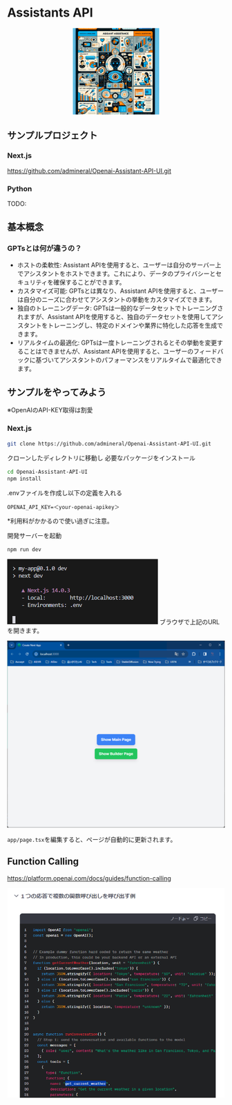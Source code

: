 # Assistants API

<p align="center">
  <img src="Assistants-Logo.png" width="200">
</p>

## サンプルプロジェクト
### Next.js
https://github.com/admineral/Openai-Assistant-API-UI.git

### Python
TODO:

## 基本概念
### GPTsとは何が違うの？
- ホストの柔軟性: Assistant APIを使用すると、ユーザーは自分のサーバー上でアシスタントをホストできます。これにより、データのプライバシーとセキュリティを確保することができます。
- カスタマイズ可能: GPTsとは異なり、Assistant APIを使用すると、ユーザーは自分のニーズに合わせてアシスタントの挙動をカスタマイズできます。
- 独自のトレーニングデータ: GPTsは一般的なデータセットでトレーニングされますが、Assistant APIを使用すると、独自のデータセットを使用してアシスタントをトレーニングし、特定のドメインや業界に特化した応答を生成できます。
- リアルタイムの最適化: GPTsは一度トレーニングされるとその挙動を変更することはできませんが、Assistant APIを使用すると、ユーザーのフィードバックに基づいてアシスタントのパフォーマンスをリアルタイムで最適化できます。

## サンプルをやってみよう
※OpenAIのAPI-KEY取得は割愛
### Next.js
```bash
git clone https://github.com/admineral/Openai-Assistant-API-UI.git

```
クローンしたディレクトリに移動し
必要なパッケージをインストール

```bash
cd Openai-Assistant-API-UI
npm install
```
.envファイルを作成し以下の定義を入れる
```env
OPENAI_API_KEY=＜your-openai-apikey＞
```
*利用料がかかるので使い過ぎに注意。


開発サーバーを起動
```bash
npm run dev
```
![Alt text](image.png)
ブラウザで上記のURLを開きます。

![Alt text](image-1.png)

`app/page.tsx`を編集すると、ページが自動的に更新されます。

## Function Calling
https://platform.openai.com/docs/guides/function-calling

![Alt text](image-2.png)
